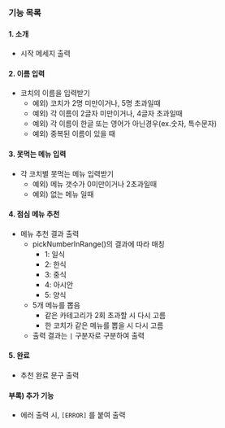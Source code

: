 ### 기능 목록

#### 1. 소개

- 시작 메세지 출력

#### 2. 이름 입력

- 코치의 이름을 입력받기
    - 예외) 코치가 2명 미만이거나, 5명 초과일때
    - 예외) 각 이름이 2글자 미만이거나, 4글자 초과일때
    - 예외) 각 이름이 한글 또는 영어가 아닌경우(ex.숫자, 특수문자)
    - 예외) 중복된 이름이 있을 때

#### 3. 못먹는 메뉴 입력

- 각 코치별 못먹는 메뉴 입력받기
    - 예외) 메뉴 갯수가 0미만이거나 2초과일때
    - 예외) 없는 메뉴 일때

#### 4. 점심 메뉴 추천

- 메뉴 추천 결과 출력
    - pickNumberInRange()의 결과에 따라 매칭
        - 1: 일식
        - 2: 한식
        - 3: 중식
        - 4: 아시안
        - 5: 양식
    - 5개 메뉴를 뽑음
        - 같은 카테고리가 2회 초과할 시 다시 고름
        - 한 코치가 같은 메뉴를 뽑을 시 다시 고름
    - 출력 결과는 `|` 구분자로 구분하여 출력

#### 5. 완료

- 추천 완료 문구 출력

#### 부록) 추가 기능

- 에러 출력 시, `[ERROR]` 를 붙여 출력